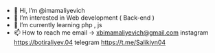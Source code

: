 - 👋 Hi, I’m @imamaliyevich
- 👀 I’m interested in Web development ( Back-end )
- 🌱 I’m currently learning php , js
- 📫 How to reach me email -> xbimamaliyevich@gmail.com
instagram https://botiraliyev.04 telegram https://t.me/Salikiyn04
<!---
imamaliyevich/imamaliyevich is a ✨ special ✨ repository because its `README.md` (this file) appears on your GitHub profile.
You can click the Preview link to take a look at your changes.
--->
